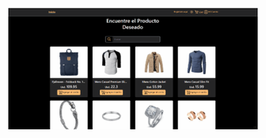 <img src= "https://github.com/AlanGolubeff/AlanGolubeff.github.io/blob/master/ProyectoFinalReact.gif"/>

